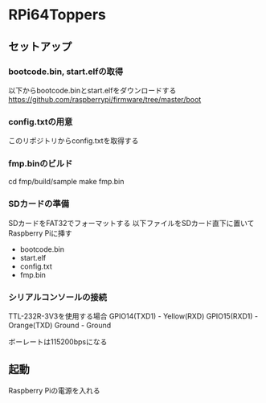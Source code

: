 # RPi64Toppers

## セットアップ

### bootcode.bin, start.elfの取得

以下からbootcode.binとstart.elfをダウンロードする
https://github.com/raspberrypi/firmware/tree/master/boot

### config.txtの用意

このリポジトリからconfig.txtを取得する

### fmp.binのビルド

cd fmp/build/sample
make fmp.bin

### SDカードの準備

SDカードをFAT32でフォーマットする
以下ファイルをSDカード直下に置いてRaspberry Piに挿す

 - bootcode.bin
 - start.elf
 - config.txt
 - fmp.bin

### シリアルコンソールの接続

TTL-232R-3V3を使用する場合
GPIO14(TXD1) - Yellow(RXD)
GPIO15(RXD1) - Orange(TXD)
Ground - Ground

ボーレートは115200bpsになる

## 起動

Raspberry Piの電源を入れる


